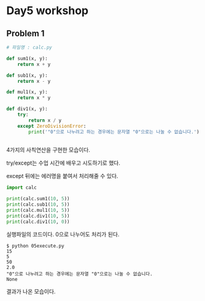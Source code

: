 # Day5 workshop

## Problem 1

```python
# 파일명 : calc.py

def sum1(x, y):
    return x + y

def sub1(x, y):
    return x - y

def mul1(x, y):
    return x * y

def div1(x, y):
    try:
        return x / y
    except ZeroDivisionError:
        print('"0"으로 나누려고 하는 경우에는 문자열 "0"으로는 나눌 수 없습니다.')
    
```

4가지의 사칙연산을 구현한 모습이다.

try/except는 수업 시간에 배우고 시도하기로 했다.

except 뒤에는 에러명을 붙여서 처리해줄 수 있다.

```python
import calc

print(calc.sum1(10, 5))
print(calc.sub1(10, 5))
print(calc.mul1(10, 5))
print(calc.div1(10, 5))
print(calc.div1(10, 0))
```

실행파일의 코드이다. 0으로 나누어도 처리가 된다.

```
$ python 05execute.py
15
5
50
2.0
"0"으로 나누려고 하는 경우에는 문자열 "0"으로는 나눌 수 없습니다.
None
```

결과가 나온 모습이다.

